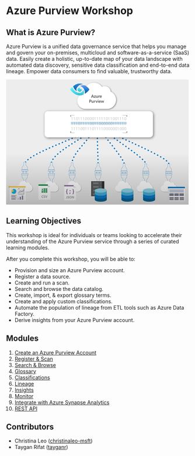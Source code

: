 # Azure Purview Workshop

## What is Azure Purview?

Azure Purview is a unified data governance service that helps you manage and govern your on-premises, multicloud and software-as-a-service (SaaS) data. Easily create a holistic, up-to-date map of your data landscape with automated data discovery, sensitive data classification and end-to-end data lineage. Empower data consumers to find valuable, trustworthy data.

![Azure Purview](./images/00-azure-purview.png)

## Learning Objectives

This workshop is ideal for individuals or teams looking to accelerate their understanding of the Azure Purview service through a series of curated learning modules.

After you complete this workshop, you will be able to:

* Provision and size an Azure Purview account.
* Register a data source.
* Create and run a scan.
* Search and browse the data catalog.
* Create, import, & export glossary terms.
* Create and apply custom classifications.
* Automate the population of lineage from ETL tools such as Azure Data Factory.
* Derive insights from your Azure Purview account.

## Modules

1. [Create an Azure Purview Account](./modules/module01.md)
2. [Register & Scan](./modules/module02.md)
3. [Search & Browse](./modules/module03.md)
5. [Glossary](./modules/module04.md)
6. [Classifications](./modules/module05.md)
7. [Lineage](./modules/module06.md)
8. [Insights](./modules/module07.md)
9. [Monitor](./modules/module08.md)
10. [Integrate with Azure Synapse Analytics](./modules/module09.md)
11. [REST API](./modules/module10.md)

## Contributors

* Christina Leo ([christinaleo-msft](https://github.com/christinaleo-msft))
* Taygan Rifat ([tayganr](https://github.com/tayganr))
